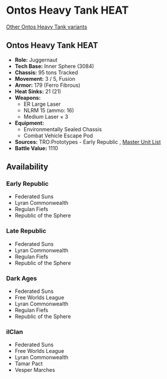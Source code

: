 # Ontos Heavy Tank HEAT 

[Other Ontos Heavy Tank variants](../ontos_heavy_tank.md) 

## Ontos Heavy Tank HEAT 

- **Role:** Juggernaut 
- **Tech Base:** Inner Sphere (3084) 
- **Chassis:** 95 tons Tracked 
- **Movement:** 3 / 5, Fusion 
- **Armor:** 179 (Ferro Fibrous) 
- **Heat Sinks:** 21 (21) 
- **Weapons:** 
  - ER Large Laser 
  - NLRM 15 (ammo: 16) 
  - Medium Laser × 3 
- **Equipment:** 
  - Environmentally Sealed Chassis 
  - Combat Vehicle Escape Pod 
- **Sources:** TRO:Prototypes - Early Republic , [Master Unit List](http://masterunitlist.info/Unit/Details/4748) 
- **Battle Value:** 1110 

## Availability 

### Early Republic 

- Federated Suns 
- Lyran Commonwealth 
- Regulan Fiefs 
- Republic of the Sphere 

### Late Republic 

- Federated Suns 
- Lyran Commonwealth 
- Regulan Fiefs 
- Republic of the Sphere 

### Dark Ages 

- Federated Suns 
- Free Worlds League 
- Lyran Commonwealth 
- Regulan Fiefs 
- Republic of the Sphere 

### ilClan 

- Federated Suns 
- Free Worlds League 
- Lyran Commonwealth 
- Tamar Pact 
- Vesper Marches 

